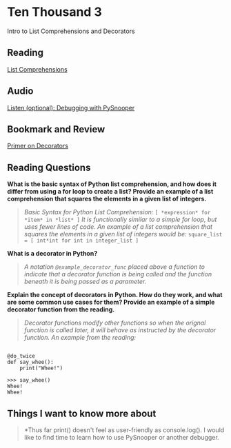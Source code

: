 # Ten Thousand 3

Intro to List Comprehensions and Decorators

## Reading

[List Comprehensions](https://www.pythonforbeginners.com/basics/list-comprehensions-in-python)

## Audio

[Listen (optional): Debugging with PySnooper](https://www.pythonpodcast.com/pysnooper-python-debugging-episode-241/)

## Bookmark and Review

[Primer on Decorators](https://realpython.com/primer-on-python-decorators/)

## Reading Questions

**What is the basic syntax of Python list comprehension, and how does it differ from using a for loop to create a list? Provide an example of a list comprehension that squares the elements in a given list of integers.**

>*Basic Syntax for Python List Comprehension:* `[ *expression* for *item* in *list* ]`
>*It is functionally similar to a simple for loop, but uses fewer lines of code. An example of a list comprehension that squares the elements in a given list of integers would be:*
```square_list = [ int*int for int in integer_list ]```

**What is a decorator in Python?**

>*A notation `@example_decorator_func` placed above a function to indicate that a decorator function is being called and the function beneath it is being passed as a parameter.*

**Explain the concept of decorators in Python. How do they work, and what are some common use cases for them? Provide an example of a simple decorator function from the reading.**

>*Decorator functions modify other functions so when the orignal function is called later, it will behave as instructed by the decorator function. An example from the reading:*

```from decorators import do_twice

@do_twice
def say_whee():
    print("Whee!")

>>> say_whee()
Whee!
Whee!
```

## Things I want to know more about

>*Thus far print() doesn't feel as user-friendly as console.log(). I would like to find time to learn how to use PySnooper or another debugger.
